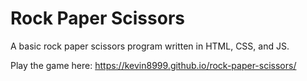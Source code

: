 # Rock Paper Scissors

A basic rock paper scissors program written in HTML, CSS, and JS.

Play the game here: https://kevin8999.github.io/rock-paper-scissors/